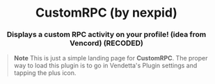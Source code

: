 <div align="center">
    <h1>CustomRPC (by nexpid)</h1>
    <h3>Displays a custom RPC activity on your profile! (idea from Vencord) (RECODED)</h3>
</div>

> **Note**
> This is just a simple landing page for **CustomRPC**. The proper way to load this plugin is to go in Vendetta's Plugin settings and tapping the plus icon.
